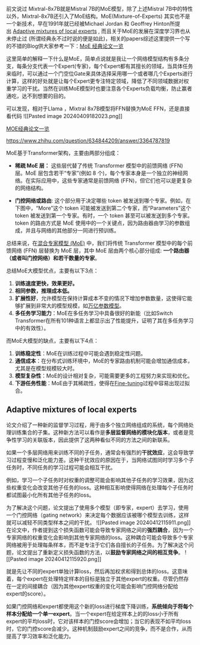 前文说过 Mixtral-8x7B就是Mistral 7B的MoE模型，除了上述Mistral 7B中的特性以外，Mixtral-8x7B还引入了MoE结构。MoE(Mixture-of-Experts) 其实也不是一个新技术，早在1991年就已经被Michael Jordan 和 Geoffrey Hinton所提出 [Adaptive mixtures of local experts](https://link.zhihu.com/?target=https%3A//readpaper.com/paper/2150884987) , 而且关于MoE的发展在深度学习界也从未停止过 (所谓经典永不过时说的便是如此)，相关的papers综述这里提供一个写的不错的Blog供大家参考一下：[MoE 经典论文一览](https://zhuanlan.zhihu.com/p/542465517)

这里简单的解释一下什么是MoE，简单点说就是我让一个网络模型结构有多条分支，每条分支代表一个Expert(专家)，每个Expert都有其擅长的领域，当具体任务来临时，可以通过一个门空位Gate来具体选择采用哪一个或者哪几个Experts进行计算，这样的好处就是让每个Expert更专注特定领域，降低了不同领域数据对权重学习的干扰。当然在训练MoE模型时也要注意各个Experts负载均衡，防止赢者通吃，达不到想要的目的。

可以发现，相对于Llama ，Mixtral 8x7B模型将FFN替换为MoE FFN，还是直接看代码
![[Pasted image 20240409182023.png]]

[MOE经典论文一览](https://zhuanlan.zhihu.com/p/542465517)

https://www.zhihu.com/question/634844209/answer/3364787819

MoE基于Transformer架构，主要由两部分组成：

- **稀疏 MoE 层：** 这些层代替了传统 Transformer 模型中的前馈网络 (FFN) 层。MoE 层包含若干“专家”(例如 8 个)，每个专家本身是一个独立的神经网络。在实际应用中，这些专家通常是前馈网络 (FFN)，但它们也可以是更复杂的网络结构。

- **门控网络或路由**: 这个部分用于决定哪些 token 被发送到哪个专家。例如，在下图中，“More”这个 token 可能被发送到第二个专家，而“Parameters”这个 token 被发送到第一个专家。有时，一个 token 甚至可以被发送到多个专家。token 的路由方式是 MoE 使用中的一个关键点，因为路由器由学习的参数组成，并且与网络的其他部分一同进行预训练。

总结来说，在[混合专家模型 (MoE)](https://www.zhihu.com/search?q=%E6%B7%B7%E5%90%88%E4%B8%93%E5%AE%B6%E6%A8%A1%E5%9E%8B%20%28MoE%29%20&search_source=Entity&hybrid_search_source=Entity&hybrid_search_extra=%7B%22sourceType%22%3A%22answer%22%2C%22sourceId%22%3A3364787819%7D) 中，我们将传统 Transformer 模型中的每个前馈网络 (FFN) 层替换为 MoE 层，其中 MoE 层由两个核心部分组成: **一个路由器（或者叫门控网络）和若干数量的专家**。

总结MoE大模型优点，主要有以下3点：

1. **训练速度更快，效果更好。**
2. **相同参数，推理成本低。**
3. **扩展性好**，允许模型在保持计算成本不变的情况下增加参数数量，这使得它能够扩展到非常大的模型规模，如[万亿参数模型](https://www.zhihu.com/search?q=%E4%B8%87%E4%BA%BF%E5%8F%82%E6%95%B0%E6%A8%A1%E5%9E%8B&search_source=Entity&hybrid_search_source=Entity&hybrid_search_extra=%7B%22sourceType%22%3A%22answer%22%2C%22sourceId%22%3A3364787819%7D)。
4. **多任务学习能力**：MoE在多任务学习中具备很好的新能（比如Switch Transformer在所有101种语言上都显示出了性能提升，证明了其在多任务学习中的有效性）。

而MoE大模型的缺点，主要有以下4点：

1. **训练稳定性**：MoE在训练过程中可能会遇到稳定性问题。
2. **通信成本**：在分布式训练环境中，MoE的专家路由机制可能会增加通信成本，尤其是在模型规模较大时。
3. **模型复杂性**：MoE的设计相对复杂，可能需要更多的工程努力来实现和优化。
4. **下游任务性能**：MoE由于其稀疏性，使得在[Fine-tuning](https://www.zhihu.com/search?q=Fine-tuning&search_source=Entity&hybrid_search_source=Entity&hybrid_search_extra=%7B%22sourceType%22%3A%22answer%22%2C%22sourceId%22%3A3364787819%7D)过程中容易出现过拟合。

## Adaptive mixtures of local experts
  
论文介绍了一种新的监督学习过程，用于由多个独立网络组成的系统，每个网络处理训练集合的子集。这种新方法可以看作是**多层监督网络的模块化版本**，或者是竞争性学习的关联版本，因此提供了这两种看似不同的方法之间的新联系。

如果一个多层网络用来训练不同的子任务，通常会有强烈的**干扰效应**，这会导致学习过程变慢和泛化能力差。这种干扰效应的原因在于，当网络试图同时学习多个子任务时，不同任务的学习过程可能会相互干扰。

例如，学习一个子任务时对权重的调整可能会影响其他子任务的学习效果，因为这些权重变化会改变其他子任务的loss。这种相互影响使得网络在处理每个子任务时都试图最小化所有其他子任务的loss。

为了解决这个问题，论文提出了使用多个模型（即专家，expert）去学习，使用一个门控网络（gating network）来决定每个数据应该被哪个模型去训练，这样就可以减轻不同类型样本之间的干扰。
![[Pasted image 20240412115911.png]]
在论文中，作者提到这个损失函数可能会导致专家网络之间的**强烈耦合**，因为一个专家网络的权重变化会影响到其他专家网络的loss。这种耦合可能会导致多个专家网络被用于处理每条样本，而不是专注于它们各自擅长的子任务。为了解决这个问题，论文提出了重新定义损失函数的方法，以**鼓励专家网络之间的相互竞争**。
![[Pasted image 20240412115920.png]]

就是先让不同的expert单独计算loss，然后再加权求和得到总体的loss。这意味着，每个expert在处理特定样本的目标是独立于其他expert的权重。尽管仍然存在一定的间接耦合（因为其他expert权重的变化可能会影响门控网络分配给expert的score）。

如果门控网络和expert都使用这个新的loss进行梯度下降训练，**系统倾向于将每个样本分配给一个单一expert**。当一个expert在给定样本上的的loss小于所有expert的平均loss时，它对该样本的门控score会增加；当它的表现不如平均loss时，它的门控score会减少。这种机制鼓励expert之间的竞争，而不是合作，从而提高了学习效率和泛化能力。

